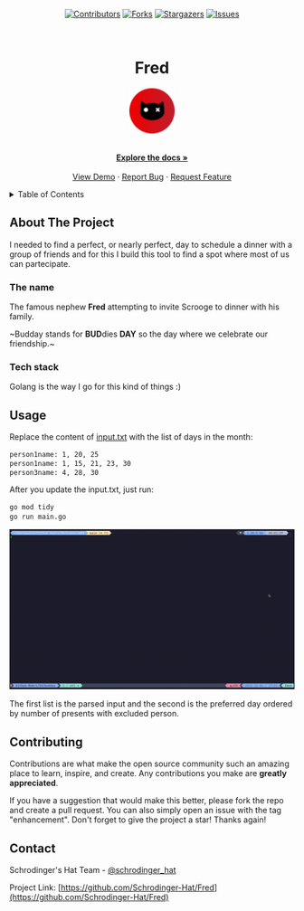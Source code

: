 <div align='center'>
  
[![Contributors][contributors-shield]][contributors-url]
[![Forks][forks-shield]][forks-url]
[![Stargazers][stars-shield]][stars-url]
[![Issues][issues-shield]][issues-url]

</div>

<!-- PROJECT LOGO -->
<br />
<div align="center">
  <h1>Fred</h1>
  
  <a href="https://github.com/Schrodinger-Hat/Fred">
    <img src="public/sh.png" alt="Logo" width="80" height="80">
  </a>

  <p align="center">
    <br />
    <a href="https://github.com/Schrodinger-Hat/Fred/blob/main/README.md"><strong>Explore the docs »</strong></a>
    <br />
    <br />
    <a href="https://www.schrodinger-hat.it/">View Demo</a>
    ·
    <a href="https://github.com/Schrodinger-Hat/Fred/issues">Report Bug</a>
    ·
    <a href="https://github.com/Schrodinger-Hat/Fred/issues">Request Feature</a>
  </p>
</div>

<!-- TABLE OF CONTENTS -->
<details>
  <summary>Table of Contents</summary>
  <ol>
    <li>
      <a href="#about-the-project">About The Project</a>
      <ul>
        <li><a href="#tech-stack">Built With</a></li>
      </ul>
    </li>
    <li><a href="#usage">Usage</a></li>
    <li><a href="#contributing">Contributing</a></li>
    <li><a href="#contact">Contact</a></li>
  </ol>
</details>

<!-- ABOUT THE PROJECT -->

## About The Project

I needed to find a perfect, or nearly perfect, day to schedule a dinner with a group of friends and for this I build this tool to find a spot where most of us can partecipate.

### The name

The famous nephew **Fred** attempting to invite Scrooge to dinner with his family.

~Budday stands for **BUD**dies **DAY** so the day where we celebrate our friendship.~

### Tech stack

Golang is the way I go for this kind of things :)

## Usage

Replace the content of [input.txt](/input.txt) with the list of days in the month:

```text
person1name: 1, 20, 25
person1name: 1, 15, 21, 23, 30
person3name: 4, 28, 30
```

After you update the input.txt, just run:

```bash
go mod tidy
go run main.go
```

![example.gif](public/example.gif)

The first list is the parsed input and the second is the preferred day ordered by number of presents with excluded person.

## Contributing

Contributions are what make the open source community such an amazing place to learn, inspire, and create. Any contributions you make are **greatly appreciated**.

If you have a suggestion that would make this better, please fork the repo and create a pull request. You can also simply open an issue with the tag "enhancement".
Don't forget to give the project a star! Thanks again!

<!-- CONTACT -->

## Contact

Schrodinger's Hat Team - [@schrodinger_hat](mailto:us@schrodinger-hat.it)

Project Link: [https://github.com/Schrodinger-Hat/Fred](https://github.com/Schrodinger-Hat/Fred)

<!-- MARKDOWN LINKS & IMAGES -->
<!-- https://www.markdownguide.org/basic-syntax/#reference-style-links -->

[contributors-shield]: https://img.shields.io/github/contributors/Schrodinger-Hat/Fred.svg?style=for-the-badge
[contributors-url]: https://github.com/Schrodinger-Hat/Fred/graphs/contributors
[forks-shield]: https://img.shields.io/github/forks/Schrodinger-Hat/Fred.svg?style=for-the-badge
[forks-url]: https://github.com/Schrodinger-Hat/Fred/network/members
[stars-shield]: https://img.shields.io/github/stars/Schrodinger-Hat/Fred?style=for-the-badge
[stars-url]: https://github.com/Schrodinger-Hat/Fred/stargazers
[issues-shield]: https://img.shields.io/github/issues/Schrodinger-Hat/Fred.svg?style=for-the-badge
[issues-url]: https://github.com/Schrodinger-Hat/Fred/issues

